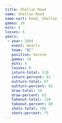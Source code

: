 ```yaml
---
title: Shellan Reed
name: Shellan Reed
name-sort: Reed, Shellan
games: 10
wins: 4
losses: 6
years:
 - year: 2004
   event: Hearts
   team: "BC"
   position: Second
   games: 10
   wins: 4
   losses: 6
   inturn-total: 119
   inturn-percent: 81
   outturn-total: 67
   outturn-percent: 65
   draw-total: 58
   draw-percent: 63
   takeout-total: 128
   takeout-percent: 80
   shots-total: 186
   shots-percent: 75
---
```


